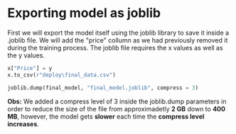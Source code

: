 # Exporting model as joblib

First we will export the model itself using the joblib library to save it inside a .joblib file. We will add the "price" collumn as we had previously removed it during the training process. The joblib file requires the x values as well as the y values.

```python
x["Price"] = y
x.to_csv(r"deploy\final_data.csv")

joblib.dump(final_model, "final_model.joblib", compress = 3)
```

**Obs:** We added a compress level of 3 inside the joblib.dump parameters in order to reduce the size of the file from approximadetly **2 GB** down to **400 MB**, however, the model gets **slower** each time the **compress level increases**.
